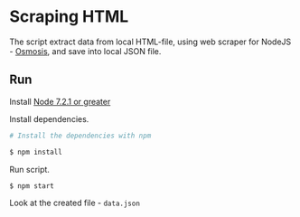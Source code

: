 # Scraping HTML
The script extract data from local HTML-file, using web scraper for NodeJS - [Osmosis](https://github.com/rchipka/node-osmosis), and save into local JSON file.
## Run
Install [Node 7.2.1 or greater](https://nodejs.org)

Install dependencies.

```bash
# Install the dependencies with npm

$ npm install
```

Run script.

```sh
$ npm start
```

Look at the created file - `data.json`